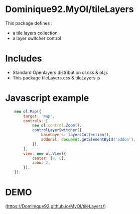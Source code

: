 Dominique92.MyOl/tileLayers
===========================
This package defines :
* a tile layers collection
* a layer switcher control

Includes
========
* Standard Openlayers distribution ol.css & ol.js
* This package tileLayers.css & tileLayers.js

Javascript example
==================
```js
	new ol.Map({
		target: 'map',
		controls: [
			new ol.control.Zoom(),
			controlLayerSwitcher({
				baseLayers: layersCollection(),
				addonEl: document.getElementById('addon'),
			}),
		],
		view: new ol.View({
			center: [0, 0],
			zoom: 2,
		}),
	});
```

DEMO
====
(https://Dominique92.github.io/MyOl/tileLayers/)
